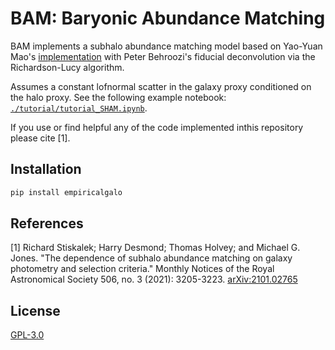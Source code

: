 # BAM: Baryonic Abundance Matching


BAM implements a subhalo abundance matching model based on Yao-Yuan Mao's [implementation](https://github.com/yymao/abundancematching) with Peter Behroozi's fiducial deconvolution via the Richardson-Lucy algorithm.

Assumes a constant lofnormal scatter in the galaxy proxy conditioned on the halo proxy. See the following example notebook: [``./tutorial/tutorial_SHAM.ipynb``](https://github.com/Richard-Sti/empiricalgalo/blob/master/tutorials/tutorial_SHAM.ipynb).


If you use or find helpful any of the code implemented inthis repository please cite [1].

## Installation
```bash
pip install empiricalgalo
```

## References
[1] Richard Stiskalek; Harry Desmond; Thomas Holvey; and Michael G. Jones. "The dependence of subhalo abundance matching on galaxy photometry and selection criteria." Monthly Notices of the Royal Astronomical Society 506, no. 3 (2021): 3205-3223. [arXiv:2101.02765](https://arxiv.org/abs/2101.02765)

## License
[GPL-3.0](https://www.gnu.org/licenses/gpl-3.0.en.html)
